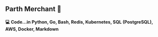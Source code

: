 ## Parth Merchant 💎

#### 💻 Code...in Python, Go, Bash, Redis, Kubernetes, SQL (PostgreSQL), AWS, Docker, Markdown <br>
